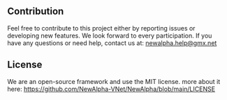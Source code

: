 ## Contribution
Feel free to contribute to this project either by reporting issues or developing new features. We look forward to every participation. If you have any questions or need help, contact us at: newalpha.help@gmx.net
## License
We are an open-source framework and use the MIT license. more about it here: https://github.com/NewAlpha-VNet/NewAlpha/blob/main/LICENSE

